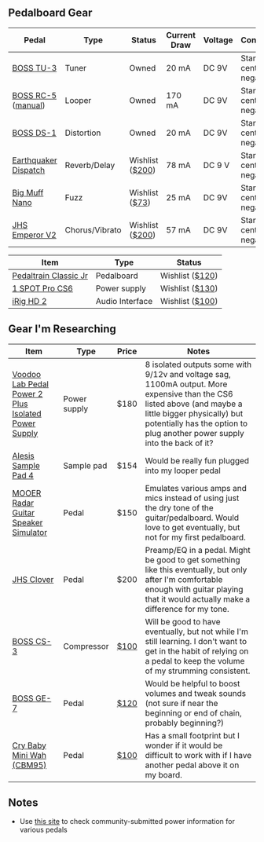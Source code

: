 ## Pedalboard Gear

|Pedal|Type|Status|Current Draw|Voltage|Connection|Bypass Type|
|---|---|---|---|---|---|---|
|[BOSS TU-3](https://www.boss.info/us/products/tu-3/specifications/)|Tuner|Owned|20 mA|DC 9V|Standard center negative|Buffered|
|[BOSS RC-5](https://www.boss.info/us/products/rc-5/specifications/) ([manual](https://www.kraftmusic.com/media/ownersmanual/Boss_RC-5_Reference_Manual.pdf))|Looper|Owned|170 mA|DC 9V|Standard center negative|Buffered|
|[BOSS DS-1](https://www.boss.info/us/products/ds-1/specifications/)|Distortion|Owned|20 mA|DC 9V|Standard center negative|Buffered|
|[Earthquaker Dispatch](https://www.earthquakerdevices.com/dispatch-master)|Reverb/Delay|Wishlist ([$200](https://www.sweetwater.com/store/detail/DispatchMV3--earthquaker-devices-dispatch-master-v3-delay-and-reverb-pedal))|78 mA|DC 9 V|Standard center negative|True bypass|
|[Big Muff Nano](https://www.ehx.com/products/nano-big-muff-pi/instructions)|Fuzz|Wishlist ([$73](https://www.sweetwater.com/store/detail/NanoBigMuff--electro-harmonix-nano-big-muff-pi-distortion-fuzz-overdrive-pedal))|25 mA|DC 9V|Standard center negative|True bypass|
|[JHS Emperor V2](https://www.jhspedals.info/emperor-v2)|Chorus/Vibrato|Wishlist ([$200](https://www.sweetwater.com/store/detail/EmperorV2--jhs-emperor-v2-chorus-vibrato-pedal-with-tap-tempo))|57 mA|DC 9V|Standard center negative|Buffered/True bypass|

|Item|Type|Status|
|---|---|---|
|[Pedaltrain Classic Jr](https://pedaltrain.com/products/pt-clj-sc)|Pedalboard|Wishlist ([$120](https://www.sweetwater.com/store/detail/PTCLJSC--pedaltrain-classic-jr-sc-18-inch-by-12.5-inch-pedalboard-with-soft-case))|
|[1 SPOT Pro CS6](https://truetone.com/cs6/)|Power supply|Wishlist ([$130](https://www.sweetwater.com/store/detail/1SpotProCS6--truetone-1-spot-pro-cs6-6-output-low-profile-isolated-guitar-pedal-power-supply))||
|[iRig HD 2](https://www.ikmultimedia.com/products/irighd2/)|Audio Interface|Wishlist ([$100](https://www.sweetwater.com/store/detail/iRigHD2--ik-multimedia-irig-hd-2-guitar-interface-for-iphone-ipad-mac-and-pc))|

## Gear I'm Researching

|Item|Type|Price|Notes|
|---|---|---|---|
|[Voodoo Lab Pedal Power 2 Plus Isolated Power Supply](https://www.sweetwater.com/store/detail/PedalPwr2Pls--voodoo-lab-pedal-power-2-plus-8-output-isolated-guitar-pedal-power-supply)|Power supply|$180|8 isolated outputs some with 9/12v and voltage sag, 1100mA output. More expensive than the CS6 listed above (and maybe a little bigger physically) but potentially has the option to plug another power supply into the back of it?|
|[Alesis Sample Pad 4](https://www.sweetwater.com/store/detail/SAMPLEPAD4--alesis-samplepad-4-compact-percussion-pad)|Sample pad|$154|Would be really fun plugged into my looper pedal|
|[MOOER Radar Guitar Speaker Simulator](https://www.amazon.com/MOOER-Radar-Guitar-Speaker-Simulator/dp/B07B27KN2W)|Pedal|$150|Emulates various amps and mics instead of using just the dry tone of the guitar/pedalboard. Would love to get eventually, but not for my first pedalboard.|
|[JHS Clover](https://www.jhspedals.info/clover)|Pedal|$200|Preamp/EQ in a pedal. Might be good to get something like this eventually, but only after I'm comfortable enough with guitar playing that it would actually make a difference for my tone.|
|[BOSS CS-3](https://www.boss.info/us/products/cs-3/specifications/)|Compressor|[$100](https://www.sweetwater.com/store/detail/CS3--boss-cs-3-compression-sustainer-pedal)|Will be good to have eventually, but not while I'm still learning. I don't want to get in the habit of relying on a pedal to keep the volume of my strumming consistent.|
|[BOSS GE-7](https://www.boss.info/us/products/ge-7/specifications/)|Pedal|[$120](https://www.sweetwater.com/store/detail/GE7--boss-ge-7-7-band-eq-pedal)|Would be helpful to boost volumes and tweak sounds (not sure if near the beginning or end of chain, probably beginning?)|
|[Cry Baby Mini Wah (CBM95)](https://www.jimdunlop.com/content/manuals/CBM95.pdf)|Pedal|[$100](https://www.sweetwater.com/store/detail/CrybabyMini--dunlop-cbm95-cry-baby-mini-wah-pedal)|Has a small footprint but I wonder if it would be difficult to work with if I have another pedal above it on my board.|

## Notes

- Use [this site](http://stinkfoot.se/power-list) to check community-submitted power information for various pedals
